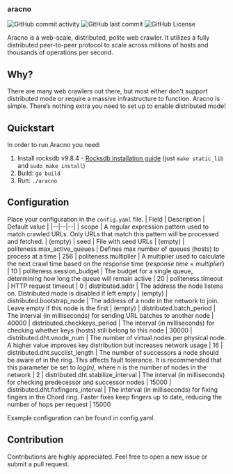 
### aracno
![GitHub commit activity](https://img.shields.io/github/commit-activity/m/xunterr/aracno) ![GitHub last commit](https://img.shields.io/github/last-commit/xunterr/aracno) ![GitHub License](https://img.shields.io/github/license/xunterr/aracno)


Aracno is a web-scale, distributed, polite web crawler. It utilizes a fully distributed peer-to-peer protocol to scale across millions of hosts and thousands of operations per second.

## Why?
There are many web crawlers out there, but most either don't support distributed mode or require a massive infrastructure to function. Aracno is simple. There’s nothing extra you need to set up to enable distributed mode!

## Quickstart
In order to run Aracno you need:
1. Install rocksdb v9.8.4 - [Rocksdb installation guide](https://github.com/facebook/rocksdb/blob/main/INSTALL.md) (just `make static_lib` and `sudo make install`)
2. Build: `go build`
3. Run: `./aracno`

## Configuration

Place your configuration in the `config.yaml` file.
| Field | Description | Default value |
|--|--|--|
| scope | A regular expression pattern used to match crawled URLs. Only URLs that match this pattern will be processed and fetched. | (empty) 
| seed | File with seed URLs | (empty)
|	politeness.max_active_queues | Defines max number of queues (hosts) to process at a time | 256
| politeness.multiplier | A multiplier used to calculate the next crawl time based on the response time (_response time × multiplier_) | 10
| politeness.session_budget | The budget for a single queue, determining how long the queue will remain active | 20
| politeness.timeout | HTTP request timeout | 0
| distributed.addr | The address the node listens on. Distributed mode is disabled if left empty | (empty)
| distributed.bootstrap_node | The address of a node in the network to join. Leave empty if this node is the first | (empty)
| distributed.batch_period	| The interval (in milliseconds) for sending URL batches to another node | 40000
| distributed.checkkeys_period	| The interval (in milliseconds) for checking whether keys (hosts) still belong to this node | 30000
| distributed.dht.vnode_num |	The number of virtual nodes per physical node. A higher value improves key distribution but increases network usage | 16
| distributed.dht.succlist_length |	The number of successors a node should be aware of in the ring. This affects fault tolerance. It is recommended that this parameter be set to _log(n)_, where _n_ is the number of nodes in the network | 2
|	distributed.dht.stabilize_interval | The interval (in milliseconds) for checking predecessor and successor nodes | 15000
| distributed.dht.fixfingers_interval |	The interval (in milliseconds) for fixing fingers in the Chord ring. Faster fixes keep fingers up to date, reducing the number of hops per request | 15000


Example configuration can be found in config.yaml.


## Contribution
Contributions are highly appreciated. Feel free to open a new issue or submit a pull request.

